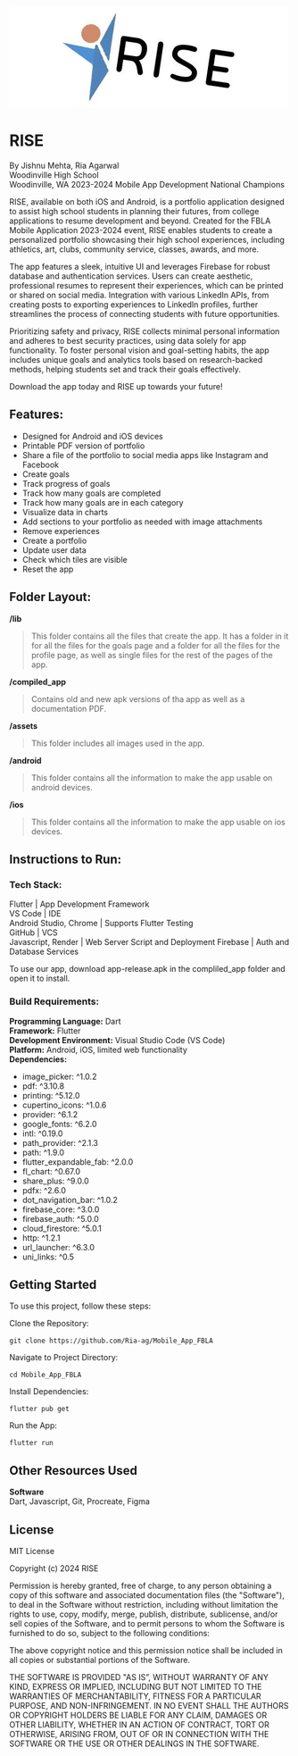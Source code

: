 ![alt text](assets/RISE.jpg)

# RISE 

By Jishnu Mehta, Ria Agarwal  
Woodinville High School  
Woodinville, WA
2023-2024 Mobile App Development National Champions

RISE, available on both iOS and Android, is a portfolio application designed to assist high school students in planning their futures, from college applications to resume development and beyond. Created for the FBLA Mobile Application 2023-2024 event, RISE enables students to create a personalized portfolio showcasing their high school experiences, including athletics, art, clubs, community service, classes, awards, and more.

The app features a sleek, intuitive UI and leverages Firebase for robust database and authentication services. Users can create aesthetic, professional resumes to represent their experiences, which can be printed or shared on social media. Integration with various LinkedIn APIs, from creating posts to exporting experiences to LinkedIn profiles, further streamlines the process of connecting students with future opportunities.

Prioritizing safety and privacy, RISE collects minimal personal information and adheres to best security practices, using data solely for app functionality. To foster personal vision and goal-setting habits, the app includes unique goals and analytics tools based on research-backed methods, helping students set and track their goals effectively.

Download the app today and RISE up towards your future!


## Features:
- Designed for Android and iOS devices
- Printable PDF version of portfolio
- Share a file of the portfolio to social media apps like Instagram and Facebook
- Create goals
- Track progress of goals
- Track how many goals are completed
- Track how many goals are in each category
- Visualize data in charts
- Add sections to your portfolio as needed with image attachments
- Remove experiences
- Create a portfolio
- Update user data
- Check which tiles are visible
- Reset the app


## Folder Layout:


**/lib**  
> This folder contains all the files that create the app. It has a folder in it for all the files for the goals page and a folder for all the files for the profile page, as well as single files for the rest of the pages of the app.

**/compiled_app**
> Contains old and new apk versions of tha app as well as a documentation PDF.  

**/assets**
> This folder includes all images used in the app.

**/android**
> This folder contains all the information to make the app usable on android devices.

**/ios**
> This folder contains all the information to make the app usable on ios devices.

## Instructions to Run:
### Tech Stack:

Flutter                 | App Development Framework  
VS Code                 | IDE  
Android Studio, Chrome  | Supports Flutter Testing  
GitHub                  | VCS  
Javascript, Render      | Web Server Script and Deployment
Firebase                | Auth and Database Services

To use our app, download app-release.apk in the compliled_app folder and open it to install.

### Build Requirements:
**Programming Language:** Dart  
**Framework:** Flutter  
**Development Environment:** Visual Studio Code (VS Code)  
**Platform:** Android, iOS, limited web functionality  
**Dependencies:**
- image_picker: ^1.0.2
- pdf: ^3.10.8
- printing: ^5.12.0
- cupertino_icons: ^1.0.6
- provider: ^6.1.2
- google_fonts: ^6.2.0
- intl: ^0.19.0
- path_provider: ^2.1.3
- path: ^1.9.0
- flutter_expandable_fab: ^2.0.0
- fl_chart: ^0.67.0
- share_plus: ^9.0.0
- pdfx: ^2.6.0
- dot_navigation_bar: ^1.0.2
- firebase_core: ^3.0.0
- firebase_auth: ^5.0.0
- cloud_firestore: ^5.0.1
- http: ^1.2.1
- url_launcher: ^6.3.0
- uni_links: ^0.5


 
## Getting Started
To use this project, follow these steps:

Clone the Repository:
````
git clone https://github.com/Ria-ag/Mobile_App_FBLA
````

Navigate to Project Directory:  
````
cd Mobile_App_FBLA
````

Install Dependencies:  
````
flutter pub get
````

Run the App:  
````
flutter run
````

## Other Resources Used  
**Software**  
Dart, Javascript, Git, Procreate, Figma

## License
MIT License

Copyright (c) 2024 RISE

Permission is hereby granted, free of charge, to any person obtaining a copy of this software and associated documentation files (the "Software"), to deal in the Software without restriction, including without limitation the rights to use, copy, modify, merge, publish, distribute, sublicense, and/or sell copies of the Software, and to permit persons to whom the Software is furnished to do so, subject to the following conditions:

The above copyright notice and this permission notice shall be included in all copies or substantial portions of the Software.

THE SOFTWARE IS PROVIDED "AS IS”, WITHOUT WARRANTY OF ANY KIND, EXPRESS OR IMPLIED, INCLUDING BUT NOT LIMITED TO THE WARRANTIES OF MERCHANTABILITY, FITNESS FOR A PARTICULAR PURPOSE, AND NON-INFRINGEMENT. IN NO EVENT SHALL THE AUTHORS OR COPYRIGHT HOLDERS BE LIABLE FOR ANY CLAIM, DAMAGES OR OTHER LIABILITY, WHETHER IN AN ACTION OF CONTRACT, TORT OR OTHERWISE, ARISING FROM, OUT OF OR IN CONNECTION WITH THE SOFTWARE OR THE USE OR OTHER DEALINGS IN THE SOFTWARE.

